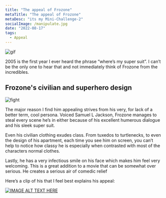 ```yaml
---
title: "The appeal of Frozone"
metaTitle: "The appeal of Frozone"
metaDesc: "its my Mini-Challenge-2"
socialImage: /manipulate.jpg
date: "2022-08-17"
tags:
  - Appeal
---
```


![gif](https://i.pinimg.com/originals/87/29/e6/8729e624c6c4d3392a9748cfe2928ad5.jpg)

2005 is the first year I ever heard the phrase “where’s my super suit”. I can’t be the only one to hear that and not immediately think of Frozone from the incredibles.

## Frozone's civilian and superhero design

![fight](https://static1.cbrimages.com/wordpress/wp-content/uploads/2020/09/Where-Is-My-Super-Suit-10-Hilarious-Incredibles-Frozone-Memes-featured-image.jpg)

The major reason I find him appealing strives from his very, for lack of a better term, cool persona. Voiced Samuel L Jackson, Frozone manages to steal every scene he’s in either because of his excellent humerous dialogue and his sleek super suit.

Even his civilian clothing exudes class. From tuxedos to turtlenecks, to even the design of his apartment, each time you see him on screen, you can’t help to notice how classy he is especially when contrasted with most of the characters normal clothes.

Lastly, he has a very infectious smile on his face which makes him feel very welcoming. This is a great addition to a movie that can be somewhat over serious. He creates a serious air of comedic relief

Here’s a clip of his that I feel best explains his appeal:

[![IMAGE ALT TEXT HERE](https://img.youtube.com/vi/KoWXV6YFnaE/0.jpg)](https://www.youtube.com/watch?v=KoWXV6YFnaE)
